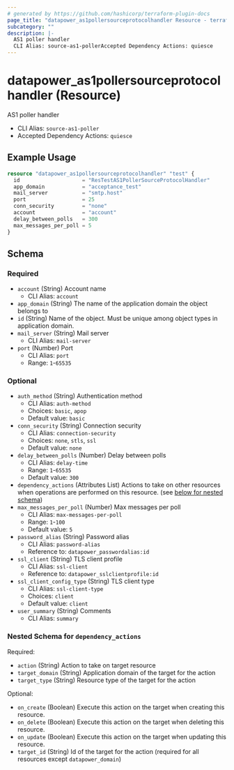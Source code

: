 ```yaml
---
# generated by https://github.com/hashicorp/terraform-plugin-docs
page_title: "datapower_as1pollersourceprotocolhandler Resource - terraform-provider-datapower"
subcategory: ""
description: |-
  AS1 poller handler
  CLI Alias: source-as1-pollerAccepted Dependency Actions: quiesce
---
```


# datapower_as1pollersourceprotocolhandler (Resource)

AS1 poller handler
  - CLI Alias: `source-as1-poller`
  - Accepted Dependency Actions: `quiesce`

## Example Usage

```terraform
resource "datapower_as1pollersourceprotocolhandler" "test" {
  id                    = "ResTestAS1PollerSourceProtocolHandler"
  app_domain            = "acceptance_test"
  mail_server           = "smtp.host"
  port                  = 25
  conn_security         = "none"
  account               = "account"
  delay_between_polls   = 300
  max_messages_per_poll = 5
}
```

<!-- schema generated by tfplugindocs -->
## Schema

### Required

- `account` (String) Account name
  - CLI Alias: `account`
- `app_domain` (String) The name of the application domain the object belongs to
- `id` (String) Name of the object. Must be unique among object types in application domain.
- `mail_server` (String) Mail server
  - CLI Alias: `mail-server`
- `port` (Number) Port
  - CLI Alias: `port`
  - Range: `1`-`65535`

### Optional

- `auth_method` (String) Authentication method
  - CLI Alias: `auth-method`
  - Choices: `basic`, `apop`
  - Default value: `basic`
- `conn_security` (String) Connection security
  - CLI Alias: `connection-security`
  - Choices: `none`, `stls`, `ssl`
  - Default value: `none`
- `delay_between_polls` (Number) Delay between polls
  - CLI Alias: `delay-time`
  - Range: `1`-`65535`
  - Default value: `300`
- `dependency_actions` (Attributes List) Actions to take on other resources when operations are performed on this resource. (see [below for nested schema](#nestedatt--dependency_actions))
- `max_messages_per_poll` (Number) Max messages per poll
  - CLI Alias: `max-messages-per-poll`
  - Range: `1`-`100`
  - Default value: `5`
- `password_alias` (String) Password alias
  - CLI Alias: `password-alias`
  - Reference to: `datapower_passwordalias:id`
- `ssl_client` (String) TLS client profile
  - CLI Alias: `ssl-client`
  - Reference to: `datapower_sslclientprofile:id`
- `ssl_client_config_type` (String) TLS client type
  - CLI Alias: `ssl-client-type`
  - Choices: `client`
  - Default value: `client`
- `user_summary` (String) Comments
  - CLI Alias: `summary`

<a id="nestedatt--dependency_actions"></a>
### Nested Schema for `dependency_actions`

Required:

- `action` (String) Action to take on target resource
- `target_domain` (String) Application domain of the target for the action
- `target_type` (String) Resource type of the target for the action

Optional:

- `on_create` (Boolean) Execute this action on the target when creating this resource.
- `on_delete` (Boolean) Execute this action on the target when deleting this resource.
- `on_update` (Boolean) Execute this action on the target when updating this resource.
- `target_id` (String) Id of the target for the action (required for all resources except `datapower_domain`)

